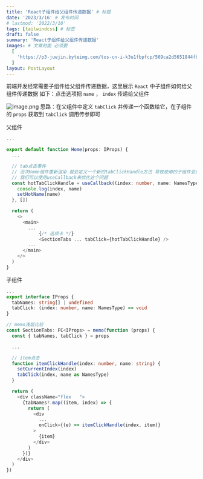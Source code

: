 ```yaml
---
title: 'React子组件给父组件传递数据' # 标题
date: '2023/3/16' # 发布时间
# lastmod: '2022/3/10'
tags: [tailwindcss] # 标签
draft: false
summary: 'React子组件给父组件传递数据'
images: # 文章封面 必须要
  [
    'https://p3-juejin.byteimg.com/tos-cn-i-k3u1fbpfcp/569ca2d5651844fb8001a3df9e71ee08~tplv-k3u1fbpfcp-zoom-crop-mark:1512:1512:1512:851.awebp?',
  ]
layout: PostLayout
---
```


前端开发经常需要子组件给父组件传递数据，这里展示 `React` 中子组件如何给父组件传递数据
如下：点击选项把 `name` ， `index` 传递给父组件

![image.png](https://p3-juejin.byteimg.com/tos-cn-i-k3u1fbpfcp/68bf1066091f4857bdc5462b23d8ac6d~tplv-k3u1fbpfcp-watermark.image?)
思路：在父组件中定义 `tabClick` 并传递一个函数给它，在子组件的 `props` 获取到 `tabClick` 调用传参即可

父组件

```ts
...

export default function Home(props: IProps) {
  ...

  // tab点击事件
  // 没次Home组件重新渲染 就会定义一个新的tabClickHandle方法 导致使用的子组件会重新渲染
  // 我们可以使用useCallback来优化这个问题
  const hotTabClickHandle = useCallback((index: number, name: NamesType) => {
    console.log(index, name)
    setHotName(name)
  }, [])

  return (
    <>
      <main>
        ...
            {/* 选项卡 */}
            <SectionTabs ... tabClick={hotTabClickHandle} />
        ...
      </main>
    </>
  )
}
```

子组件

```ts
...
export interface IProps {
  tabNames: string[] | undefined
  tabClick: (index: number, name: NamesType) => void
}

// memo浅层比较
const SectionTabs: FC<IProps> = memo(function (props) {
  const { tabNames, tabClick } = props

  ...

  // item点击
  function itemClickHandle(index: number, name: string) {
    setCurrentIndex(index)
    tabClick(index, name as NamesType)
  }

  return (
    <div className="flex   ">
      {tabNames?.map((item, index) => {
        return (
          <div
            ...
            onClick={(e) => itemClickHandle(index, item)}
          >
            {item}
          </div>
        )
      })}
    </div>
  )
})
```
